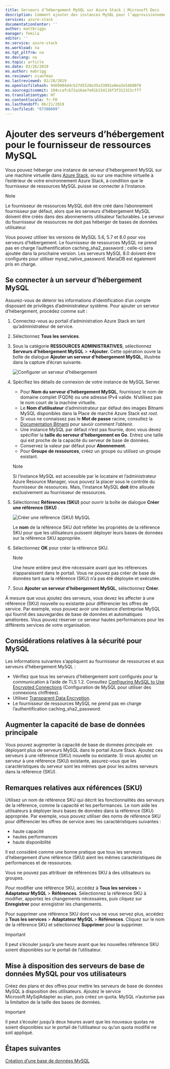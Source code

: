 ```yaml
---
title: Serveurs d’hébergement MySQL sur Azure Stack | Microsoft Docs
description: Comment ajouter des instances MySQL pour l’approvisionnement via le fournisseur de ressources de l’adaptateur MySQL
services: azure-stack
documentationCenter: ''
author: mattbriggs
manager: femila
editor: ''
ms.service: azure-stack
ms.workload: na
ms.tgt_pltfrm: na
ms.devlang: na
ms.topic: article
ms.date: 03/26/2019
ms.author: mabrigg
ms.reviewer: xiaofmao
ms.lastreviewed: 02/28/2019
ms.openlocfilehash: 9469904ddcb27d5526e35a33091e0ea3e54600f8
ms.sourcegitcommit: 104ccafcb72a16ae7e91b154116f3f312321cff7
ms.translationtype: HT
ms.contentlocale: fr-FR
ms.lasthandoff: 06/21/2019
ms.locfileid: "67308609"
---
```

# <a name="add-hosting-servers-for-the-mysql-resource-provider"></a>Ajouter des serveurs d’hébergement pour le fournisseur de ressources MySQL

Vous pouvez héberger une instance de serveur d'hébergement MySQL sur une machine virtuelle dans [Azure Stack](azure-stack-overview.md), ou sur une machine virtuelle à l’extérieur de votre environnement Azure Stack, à condition que le fournisseur de ressources MySQL puisse se connecter à l’instance.

> [!NOTE]
> Le fournisseur de ressources MySQL doit être créé dans l’abonnement fournisseur par défaut, alors que les serveurs d’hébergement MySQL doivent être créés dans des abonnements utilisateur facturables. Le serveur du fournisseur de ressources ne doit pas héberger de bases de données utilisateur.

Vous pouvez utiliser les versions de MySQL 5.6, 5.7 et 8.0 pour vos serveurs d’hébergement. Le fournisseur de ressources MySQL ne prend pas en charge l’authentification caching_sha2_password ; celle-ci sera ajoutée dans la prochaine version. Les serveurs MySQL 8.0 doivent être configurés pour utiliser mysql_native_password. MariaDB est également pris en charge.

## <a name="connect-to-a-mysql-hosting-server"></a>Se connecter à un serveur d’hébergement MySQL

Assurez-vous de détenir les informations d’identification d’un compte disposant de privilèges d’administrateur système. Pour ajouter un serveur d’hébergement, procédez comme suit :

1. Connectez-vous au portail d’administration Azure Stack en tant qu’administrateur de service.
2. Sélectionnez **Tous les services**.
3. Sous la catégorie **RESSOURCES ADMINISTRATIVES**, sélectionnez **Serveurs d’hébergement MySQL** >  **+Ajouter**. Cette opération ouvre la boîte de dialogue **Ajouter un serveur d’hébergement MySQL**, illustrée dans la capture d’écran suivante.

   ![Configurer un serveur d’hébergement](./media/azure-stack-mysql-rp-deploy/mysql-add-hosting-server-2.png)

4. Spécifiez les détails de connexion de votre instance de MySQL Server.

   * Pour **Nom du serveur d’hébergement MySQL**, fournissez le nom de domaine complet (FQDN) ou une adresse IPv4 valide. N’utilisez pas le nom court de la machine virtuelle.
   * Le **Nom d’utilisateur** d’administrateur par défaut des images Bitnami MySQL disponibles dans la Place de marché Azure Stack est *root*. 
   * Si vous ne connaissez pas le **Mot de passe** racine, consultez la [Documentation Bitnami](https://docs.bitnami.com/azure/faq/#how-to-find-application-credentials) pour savoir comment l’obtenir. 
   * Une instance MySQL par défaut n’est pas fournie, donc vous devez spécifier la **taille du serveur d’hébergement en Go**. Entrez une taille qui est proche de la capacité du serveur de base de données.
   * Conservez la valeur par défaut pour **Abonnement**.
   * Pour **Groupe de ressources**, créez un groupe ou utilisez un groupe existant.

   > [!NOTE]
   > Si l’instance MySQL est accessible par le locataire et l’administrateur Azure Resource Manager, vous pouvez la placer sous le contrôle du fournisseur de ressources. Mais, l’instance MySQL **doit** être allouée exclusivement au fournisseur de ressources.

5. Sélectionnez **Références (SKU)** pour ouvrir la boîte de dialogue **Créer une référence (SKU)** .

   ![Créer une référence (SKU) MySQL](./media/azure-stack-mysql-rp-deploy/mysql-new-sku.png)

   Le **nom** de la référence SKU doit refléter les propriétés de la référence SKU pour que les utilisateurs puissent déployer leurs bases de données sur la référence SKU appropriée.

6. Sélectionnez **OK** pour créer la référence SKU.
   > [!NOTE]
   > Une heure entière peut être nécessaire avant que les références n’apparaissent dans le portail. Vous ne pouvez pas créer de base de données tant que la référence (SKU) n’a pas été déployée et exécutée.

7. Sous **Ajouter un serveur d’hébergement MySQL**, sélectionnez **Créer**.

À mesure que vous ajoutez des serveurs, vous devez les affecter à une référence (SKU) nouvelle ou existante pour différencier les offres de service. Par exemple, vous pouvez avoir une instance d’entreprise MySQL qui fournit des sauvegardes de base de données et automatiques améliorées. Vous pouvez réserver ce serveur hautes performances pour les différents services de votre organisation.

## <a name="security-considerations-for-mysql"></a>Considérations relatives à la sécurité pour MySQL

Les informations suivantes s’appliquent au fournisseur de ressources et aux serveurs d’hébergement MySQL :

* Vérifiez que tous les serveurs d’hébergement sont configurés pour la communication à l’aide de TLS 1.2. Consultez [Configuring MySQL to Use Encrypted Connections](https://dev.mysql.com/doc/refman/5.7/en/using-encrypted-connections.html) (Configuration de MySQL pour utiliser des connexions chiffrées).
* Utilisez [Transparent Data Encryption](https://dev.mysql.com/doc/mysql-secure-deployment-guide/5.7/en/secure-deployment-data-encryption.html).
* Le fournisseur de ressources MySQL ne prend pas en charge l’authentification caching_sha2_password.

## <a name="increase-backend-database-capacity"></a>Augmenter la capacité de base de données principale

Vous pouvez augmenter la capacité de base de données principale en déployant plus de serveurs MySQL dans le portail Azure Stack. Ajoutez ces serveurs à une référence (SKU) nouvelle ou existante. Si vous ajoutez un serveur à une référence (SKU) existante, assurez-vous que les caractéristiques du serveur sont les mêmes que pour les autres serveurs dans la référence (SKU).

## <a name="sku-notes"></a>Remarques relatives aux références (SKU)
Utilisez un nom de référence SKU qui décrit les fonctionnalités des serveurs de la référence, comme la capacité et les performances. Le nom aide les utilisateurs à déployer leurs bases de données dans la référence (SKU) appropriée. Par exemple, vous pouvez utiliser des noms de référence SKU pour différencier les offres de service avec les caractéristiques suivantes :
  
* haute capacité
* hautes performances
* haute disponibilité

Il est considéré comme une bonne pratique que tous les serveurs d’hébergement d’une référence (SKU) aient les mêmes caractéristiques de performances et de ressources.

Vous ne pouvez pas attribuer de références SKU à des utilisateurs ou groupes.

Pour modifier une référence SKU, accédez à **Tous les services** > **Adaptateur MySQL** > **Références**. Sélectionnez la référence SKU à modifier, apportez les changements nécessaires, puis cliquez sur **Enregistrer** pour enregistrer les changements. 

Pour supprimer une référence SKU dont vous ne vous servez plus, accédez à **Tous les services** > **Adaptateur MySQL** > **Références**. Cliquez sur le nom de la référence SKU et sélectionnez **Supprimer** pour la supprimer.

> [!IMPORTANT]
> Il peut s’écouler jusqu’à une heure avant que les nouvelles référence SKU soient disponibles sur le portail de l’utilisateur.

## <a name="make-mysql-database-servers-available-to-your-users"></a>Mise à disposition des serveurs de base de données MySQL pour vos utilisateurs

Créez des plans et des offres pour mettre les serveurs de base de données MySQL à disposition des utilisateurs. Ajoutez le service Microsoft.MySqlAdapter au plan, puis créez un quota. MySQL n’autorise pas la limitation de la taille des bases de données.

> [!IMPORTANT]
> Il peut s’écouler jusqu’à deux heures avant que les nouveaux quotas ne soient disponibles sur le portail de l’utilisateur ou qu’un quota modifié ne soit appliqué.

## <a name="next-steps"></a>Étapes suivantes

[Création d’une base de données MySQL](azure-stack-mysql-resource-provider-databases.md)
